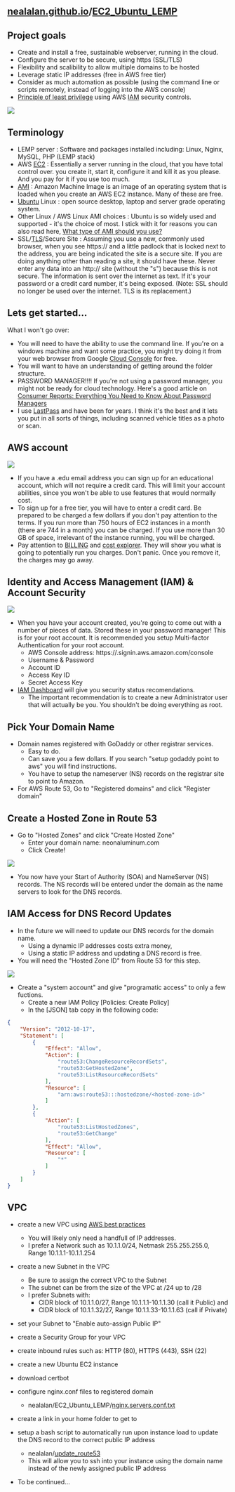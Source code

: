 ## [nealalan.github.io](https://nealalan.github.io)/[EC2_Ubuntu_LEMP](https://nealalan.github.io/EC2_Ubuntu_LEMP)

## Project goals
- Create and install a free, sustainable webserver, running in the cloud.
- Configure the server to be secure, using https (SSL/TLS)
- Flexibility and scalibility to allow multiple domains to be hosted
- Leverage static IP addresses (free in AWS free tier)
- Consider as much automation as possible (using the command line or scripts remotely, instead of logging into the AWS console)
- [Principle of least privilege](https://en.wikipedia.org/wiki/Principle_of_least_privilege) using AWS [IAM](https://aws.amazon.com/iam/) security controls.

![](https://raw.githubusercontent.com/nealalan/EC2_Ubuntu_LEMP/master/banner_lemp1-1.png)
## Terminology
- LEMP server : Software and packages installed including: Linux, Nginx, MySQL, PHP (LEMP stack)
- AWS [EC2](https://docs.aws.amazon.com/AWSEC2/latest/UserGuide/concepts.html) : Essentially a server running in the cloud, that you have total control over. you create it, start it, configure it and kill it as you please. And you pay for it if you use too much.
- [AMI](https://docs.aws.amazon.com/AWSEC2/latest/UserGuide/AMIs.html) : Amazon Machine Image is an image of an operating system that is loaded when you create an AWS EC2 instance. Many of these are free.
- [Ubuntu](https://en.wikipedia.org/wiki/Ubuntu_(operating_system)) Linux : open source desktop, laptop and server grade operating system.
- Other Linux / AWS Linux AMI choices : Ubuntu is so widely used and supported - it's the choice of most. I stick with it for reasons you can also read here, [What type of AMI should you use?](https://www.brandorr.com/blog/what-type-of-ami-should-you-use)
- SSL/[TLS](https://en.wikipedia.org/wiki/Transport_Layer_Security)/Secure Site : Assuming you use a new, commonly used browser, when you see https:// and a little padlock that is locked next to the address, you are being indicated the site is a secure site. If you are doing anything other than reading a site, it should have these. Never enter any data into an http:// site (without the "s") because this is not secure. The information is sent over the internet as text. If it's your password or a credit card number, it's being exposed. (Note: SSL should no longer be used over the internet. TLS is its replacement.)

## Lets get started...
What I won't go over: 
- You will need to have the ability to use the command line. If you're on a windows machine and want some practice, you might try doing it from your web browser from Google [Cloud Console](https://console.cloud.google.com) for free.
- You will want to have an understanding of getting around the folder structure.
- PASSWORD MANAGER!!!! If you're not using a password manager, you might not be ready for cloud technology. Here's a good article on [Consumer Reports: Everything You Need to Know About Password Managers](https://www.consumerreports.org/digital-security/everything-you-need-to-know-about-password-managers/)
- I use [LastPass](https://www.lastpass.com/) and have been for years. I think it's the best and it lets you put in all sorts of things, including scanned vehicle titles as a photo or scan. 

## AWS account
![](https://raw.githubusercontent.com/nealalan/EC2_Ubuntu_LEMP/master/AWSfreetier.png)
- If you have a .edu email address you can sign up for an educational account, which will not require a credit card. This will limit your account abilities, since you won't be able to use features that would normally cost.
- To sign up for a free tier, you will have to enter a credit card. Be prepared to be charged a few dollars if you don't pay attention to the terms. If you run more than 750 hours of EC2 instances in a month (there are 744 in a month) you can be charged. If you use more than 30 GB of space, irrelevant of the instance running, you will be charged. 
- Pay attention to [BILLING](https://console.aws.amazon.com/billing/home?region=no-region#/bills) and [cost explorer](https://console.aws.amazon.com/billing/home?region=no-region#/). They will show you what is going to potentially run you charges. Don't panic. Once you remove it, the charges may go away. 

## Identity and Access Management (IAM) & Account Security
![](https://raw.githubusercontent.com/nealalan/EC2_Ubuntu_LEMP/master/iam.png)
- When you have your account created, you're going to come out with a number of pieces of data. Stored these in your password manager! This is for your root account. It is recommended you setup Multi-factor Authentication for your root account.
	- AWS Console address: https://<account-id-number>.signin.aws.amazon.com/console
	- Username & Password
	- Account ID
	- Access Key ID
	- Secret Access Key
- [IAM Dashboard](https://console.aws.amazon.com/iam) will give you security status recomendations.
	- The important recommendation is to create a new Administrator user that will actually be you. You shouldn't be doing everything as root.

## Pick Your Domain Name
 - Domain names registered with GoDaddy or other registrar services. 
 	- Easy to do. 
	- Can save you a few dollars. If you search "setup godaddy point to aws" you will find instructions.
	- You have to setup the nameserver (NS) records on the registrar site to point to Amazon. 
 - For AWS Route 53, Go to "Registered domains" and click "Register domain"

## Create a Hosted Zone in Route 53
- Go to "Hosted Zones" and click "Create Hosted Zone"
	- Enter your domain name: neonaluminum.com
	- Click Create!

![](https://raw.githubusercontent.com/nealalan/EC2_Ubuntu_LEMP/master/nsrecords.png)
- You now have your Start of Authority (SOA) and NameServer (NS) records. The NS records will be entered under the domain as the name servers to look for the DNS records.

## IAM Access for DNS Record Updates
- In the future we will need to update our DNS records for the domain name. 
	- Using a dynamic IP addresses costs extra money, 
	- Using a static IP address and updating a DNS record is free. 
- You will need the "Hosted Zone ID" from Route 53 for this step.

![](https://raw.githubusercontent.com/nealalan/EC2_Ubuntu_LEMP/master/hostedzone.png)
- Create a "system account" and give "programatic access" to only a few fuctions.
	- Create a new IAM Policy [Policies: Create Policy] 
	- In the [JSON] tab copy in the following code:

```JSON
{
    "Version": "2012-10-17",
    "Statement": [
        {
            "Effect": "Allow",
            "Action": [
                "route53:ChangeResourceRecordSets",
                "route53:GetHostedZone",
                "route53:ListResourceRecordSets"
            ],
            "Resource": [
                "arn:aws:route53:::hostedzone/<hosted-zone-id>"
            ]
        },
        {
            "Action": [
                "route53:ListHostedZones",
                "route53:GetChange"
            ],
            "Effect": "Allow",
            "Resource": [
                "*"
            ]
        }
    ]
}
```



## VPC
 - create a new VPC using [AWS best practices](https://aws.amazon.com/answers/networking/aws-single-vpc-design/)
	- You will likely only need a handfull of IP addresses. 
	- I prefer a Network such as 10.1.1.0/24, Netmask 255.255.255.0, Range 10.1.1.1-10.1.1.254
 - create a new Subnet in the VPC
	- Be sure to assign the correct VPC to the Subnet 
	- The subnet can be from the size of the VPC at /24 up to /28
	- I prefer Subnets with:
		- CIDR block of 10.1.1.0/27, Range 10.1.1.1-10.1.1.30 (call it Public) and 
		- CIDR block of 10.1.1.32/27, Range 10.1.1.33-10.1.1.63 (call if Private)
 - set your Subnet to "Enable auto-assign Public IP"
 - create a Security Group for your VPC
 - create inbound rules such as: HTTP (80), HTTPS (443), SSH (22)

 - create a new Ubuntu EC2 instance
 - download certbot

 - configure nginx.conf files to registered domain
 	- nealalan/EC2_Ubuntu_LEMP/[nginx.servers.conf.txt](./nginx.servers.conf.txt)
 - create a link in your home folder to get to 

 - setup a bash script to automatically run upon instance load to update the DNS record to the correct public IP address
	- nealalan/[update_route53](https://github.com/nealalan/update_route53)
	- This will allow you to ssh into your instance using the domain name instead of the newly assigned public IP address


 - To be continued...
